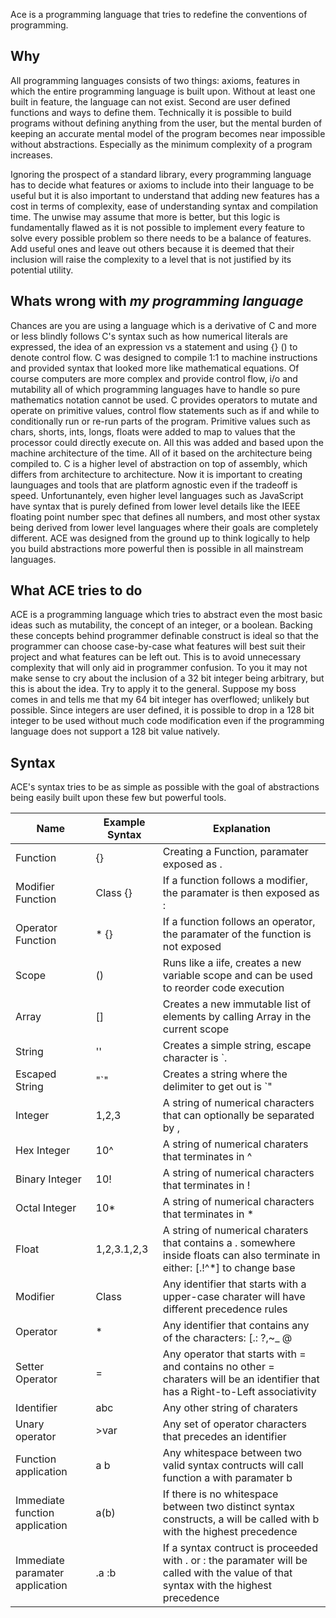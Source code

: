 Ace is a programming language that tries to redefine the conventions of
programming.

## Why
All programming languages consists of two things: axioms, features
in which the entire programming language is built upon. Without at least one
built in feature, the language can not exist. Second are user defined functions
and ways to define them. Technically it is possible to build programs without
defining anything from the user, but the mental burden of keeping an accurate
mental model of the program becomes near impossible without abstractions.
Especially as the minimum complexity of a program increases.

Ignoring the prospect of a standard library, every programming language has to
decide what features or axioms to include into their language to be useful
but it is also important to understand that adding new features has a cost in
terms of complexity, ease of understanding syntax and compilation time.
The unwise may assume that more is better, but this logic is fundamentally
flawed as it is not possible to implement every feature to solve every possible
problem so there needs to be a balance of features. Add useful ones and leave
out others because it is deemed that their inclusion will raise the complexity
to a level that is not justified by its potential utility.

## Whats wrong with *my programming language*
Chances are you are using a language which is a derivative of C and more or less
blindly follows C's syntax such as how numerical literals are expressed,
the idea of an expression vs a statement and using {} () to denote control flow.
C was designed to compile 1:1 to machine instructions and provided syntax that
looked more like mathematical equations. Of course computers are more complex
and provide control flow, i/o and mutability all of which programming languages
have to handle so pure mathematics notation cannot be used. C provides
operators to mutate and operate on primitive values, control flow statements
such as if and while to conditionally run or re-run parts of the program.
Primitive values such as chars, shorts, ints, longs, floats were added to map
to values that the processor could directly execute on. All this was added
and based upon the machine architecture of the time. All of it based on the
architecture being compiled to. C is a higher level of abstraction on top of
assembly, which differs from architecture to architecture. Now it is important
to creating launguages and tools that are platform agnostic even if the tradeoff
is speed. Unfortunantely, even higher level languages such as JavaScript have
syntax that is purely defined from lower level details like the IEEE floating point
number spec that defines all numbers, and most other systax being derived from lower
level languages where their goals are completely different. ACE was designed from
the ground up to think logically to help you build abstractions more powerful
then is possible in all mainstream languages.

## What ACE tries to do
ACE is a programming language which tries to abstract even the most basic
ideas such as mutability, the concept of an integer, or a boolean. Backing
these concepts behind programmer definable construct is ideal so that the
programmer can choose case-by-case what features will best suit their project
and what features can be left out. This is to avoid unnecessary complexity that
will only aid in programmer confusion. To you it may not make sense to cry about
the inclusion of a 32 bit integer being arbitrary, but this is about the idea.
Try to apply it to the general. Suppose my boss comes in and tells me that my
64 bit integer has overflowed; unlikely but possible. Since integers are user
defined, it is possible to drop in a 128 bit integer to be used without much
code modification even if the programming language does not support a 128 bit
value natively.

## Syntax
ACE's syntax tries to be as simple as possible with the goal of abstractions
being easily built upon these few but powerful tools.

Name | Example Syntax | Explanation
---- | ------ | -----------
Function | {} | Creating a Function, paramater exposed as .
Modifier Function | Class {} | If a function follows a modifier, the paramater is then exposed as :
Operator Function | * {} | If a function follows an operator, the paramater of the function is not exposed
Scope | () | Runs like a iife, creates a new variable scope and can be used to reorder code execution
Array | [] | Creates a new immutable list of elements by calling Array in the current scope
String | '' | Creates a simple string, escape character is \`.
Escaped String | "\`" | Creates a string where the delimiter to get out is \`"
Integer | 1,2,3 | A string of numerical characters that can optionally be separated by ,
Hex Integer | 10^ | A string of numerical charaters that terminates in ^
Binary Integer | 10! | A string of numerical characters that terminates in !
Octal Integer | 10* | A string of numerical characters that terminates in *
Float | 1,2,3.1,2,3 | A string of numerical charaters that contains a . somewhere inside floats can also terminate in either: [.!^*] to change base
Modifier | Class | Any identifier that starts with a upper-case charater will have different precedence rules
Operator | * | Any identifier that contains any of the characters: [.: ?,~_ @ |&! =<> +- */\\% ^ $# \`] has different precedence rules, and is reffered to as a operator identifier
Setter Operator | = | Any operator that starts with = and contains no other = charaters will be an identifier that has a Right-to-Left associativity
Identifier | abc | Any other string of charaters
Unary operator | >var | Any set of operator characters that precedes an identifier
Function application | a b | Any whitespace between two valid syntax contructs will call function a with paramater b
Immediate function application | a(b) | If there is no whitespace between two distinct syntax constructs, a will be called with b with the highest precedence
Immediate paramater application | .a :b | If a syntax contruct is proceeded with . or : the paramater will be called with the value of that syntax with the highest precedence

